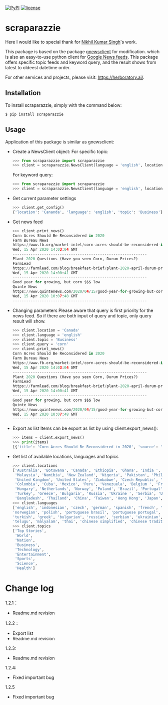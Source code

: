 [![PyPI](https://img.shields.io/badge/PyPi-v1.12-f39f37.svg)](https://pypi.org/project/scraparazzie/1.2.3/)
[![license](https://img.shields.io/github/license/mashape/apistatus.svg?maxAge=2592000)](https://github.com/herboratory/scaparazzie/blob/master/LICENSE.txt)

# scraparazzie

Here I would like to special thank for [Nikhil Kumar Singh](https://github.com/nikhilkumarsingh)'s work.

This package is based on the package [gnewsclient](https://github.com/nikhilkumarsingh/gnewsclient) for modification. which is also an easy-to-use python client for [Google News feeds](https://news.google.com/). This package offers specific topic feeds and keyword query, and the result shows from latest to oldeest datetime order.

For other services and projects, please visit: https://herboratory.ai/.

## Installation

To install scraparazzie, simply with the command below:
```
$ pip install scraparazzie
```

## Usage
Application of this package is similar as gnewsclient:

- Create a NewsClient object:
    For specific topic:
    ```python
    >>> from scraparazzie import scraparazzie
    >>> client = scraparazzie.NewsClient(language = 'english', location = 'Canada', topic = 'Business', max_results = 3)
    ```
    For keyword query: 
    ```python
    >>> from scraparazzie import scraparazzie
    >>> client = scraparazzie.NewsClient(language = 'english', location = 'Canada', query = 'corn', max_results = 3)
    ```
- Get current parameter settings
    ```python
    >>> client.get_config()
    {'location': 'Cananda', 'language': 'english', 'topic': 'Business'}
    ```

- Get news feed
    ```python
    >>> client.print_news()
    Corn Acres Should Be Reconsidered in 2020
    Farm Bureau News
    https://www.fb.org/market-intel/corn-acres-should-be-reconsidered-in-2020
    Wed, 15 Apr 2020 14:03:04 GMT
    ------------------------------------------------------------
    Plant 2020 Questions (Have you seen Corn, Durum Prices?)
    FarmLead
    https://farmlead.com/blog/breakfast-brief/plant-2020-april-durum-prices/
    Wed, 15 Apr 2020 14:00:41 GMT
    ------------------------------------------------------------
    Good year for growing, but corn $$$ low
    Quinte News
    https://www.quintenews.com/2020/04/15/good-year-for-growing-but-corn-low/
    Wed, 15 Apr 2020 10:07:48 GMT
    ------------------------------------------------------------
    ```

- Changing parameters
    Please aware that query is first priority for the news feed. So if there are both input of query and topic, only query result will show.

    ```python
    >>> client.location = 'Canada'
    >>> client.language = 'english'
    >>> client.topic = 'Business'
    >>> client.query = 'corn'
    >>> client.print_news()
    Corn Acres Should Be Reconsidered in 2020
    Farm Bureau News
    https://www.fb.org/market-intel/corn-acres-should-be-reconsidered-in-2020
    Wed, 15 Apr 2020 14:03:04 GMT
    ------------------------------------------------------------
    Plant 2020 Questions (Have you seen Corn, Durum Prices?)
    FarmLead
    https://farmlead.com/blog/breakfast-brief/plant-2020-april-durum-prices/
    Wed, 15 Apr 2020 14:00:41 GMT
    ------------------------------------------------------------
    Good year for growing, but corn $$$ low
    Quinte News
    https://www.quintenews.com/2020/04/15/good-year-for-growing-but-corn-low/
    Wed, 15 Apr 2020 10:07:48 GMT
    ------------------------------------------------------------
    ```

- Export as list
    Items can be export as list by using client.export_news():

    ```python
    >>> items = client.export_news()
    >>> print(items)
    [{'title': 'Corn Acres Should Be Reconsidered in 2020', 'source': 'Farm Bureau News', 'link': 'https://www.fb.org/market-intel/corn-acres-should-be-reconsidered-in-2020', 'publish_date': 'Wed, 15 Apr 2020 14:03:04 GMT'}, {'title': 'Plant 2020 Questions (Have you seen Corn, Durum Prices?)', 'source': 'FarmLead', 'link': 'https://farmlead.com/blog/breakfast-brief/plant-2020-april-durum-prices/', 'publish_date': 'Wed, 15 Apr 2020 14:00:41 GMT'}, {'title': 'Good year for growing, but corn $$$ low', 'source': 'Quinte News', 'link': 'https://www.quintenews.com/2020/04/15/good-year-for-growing-but-corn-low/', 'publish_date': 'Wed, 15 Apr 2020 10:07:48 GMT'}]
    ```

- Get list of available locations, languages and topics
    ```python
    >>> client.locations
    ['Australia', 'Botswana', 'Canada', 'Ethiopia', 'Ghana', 'India ', 'Indonesia', 'Ireland', 'Israel', 'Kenya', 'Latvia',
     'Malaysia', 'Namibia', 'New Zealand', 'Nigeria', 'Pakistan', 'Philippines', 'Singapore', 'South Africa', 'Tanzania', 'Uganda', 
     'United Kingdom', 'United States', 'Zimbabwe', 'Czech Republic', 'Germany', 'Austria', 'Switzerland', 'Argentina', 'Chile',
     'Colombia', 'Cuba', 'Mexico', 'Peru', 'Venezuela', 'Belgium ', 'France', 'Morocco', 'Senegal', 'Italy', 'Lithuania', 
     'Hungary', 'Netherlands', 'Norway', 'Poland', 'Brazil', 'Portugal', 'Romania', 'Slovakia', 'Slovenia', 'Sweden', 'Vietnam',
     'Turkey', 'Greece', 'Bulgaria', 'Russia', 'Ukraine ', 'Serbia', 'United Arab Emirates', 'Saudi Arabia', 'Lebanon', 'Egypt',
     'Bangladesh', 'Thailand', 'China', 'Taiwan', 'Hong Kong', 'Japan', 'Republic of Korea']
    >>> client.languages
    ['english', 'indonesian', 'czech', 'german', 'spanish', 'french', 'italian', 'latvian', 'lithuanian', 'hungarian', 'dutch', 
    'norwegian', 'polish', 'portuguese brasil', 'portuguese portugal', 'romanian', 'slovak', 'slovenian', 'swedish', 'vietnamese', 
    'turkish', 'greek', 'bulgarian', 'russian', 'serbian', 'ukrainian', 'hebrew', 'arabic', 'marathi', 'hindi', 'bengali', 'tamil', 
    'telugu', 'malyalam', 'thai', 'chinese simplified', 'chinese traditional', 'japanese', 'korean']
    >>> client.topics
    ['Top Stories',
     'World',
     'Nation',
     'Business',
     'Technology',
     'Entertainment',
     'Sports',
     'Science',
     'Health']
    ```

# Change log

1.2.1：
- Readme.md revision

1.2.2：
- Export list
- Readme.md revision

1.2.3:
- Readme.md revision

1.2.4:
- Fixed important bug

1.2.5
- Fixed important bug
